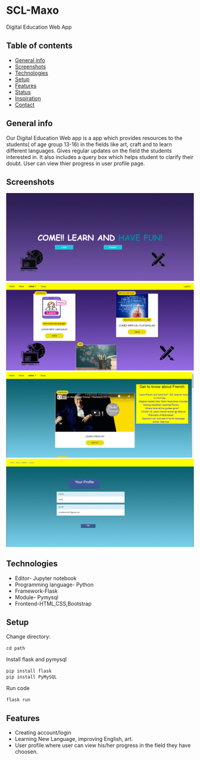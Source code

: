 # SCL-Maxo
Digital Education Web App

## Table of contents
* [General info](#general-info)
* [Screenshots](#screenshots)
* [Technologies](#technologies)
* [Setup](#setup)
* [Features](#features)
* [Status](#status)
* [Inspiration](#inspiration)
* [Contact](#contact)

## General info
Our Digital Education Web app is a app which provides resources to the students( of age group 13-16) in the fields like art, craft and to learn different languages. 
Gives regular updates on the field the students interested in.
It also includes a query box which helps student to clarify their doubt.
User can view thier progress in user profile page.

## Screenshots
![home page](./maxo_scl/static/images/snapshots/home_achintya.PNG "Home page")
![main page](./maxo_scl/static/images/snapshots/mainpage_whatsapp.PNG "Main page")
![language page](./maxo_scl/static/images/snapshots/language_achintya.PNG "Language page")
![profile](./maxo_scl/static/images/snapshots/profile_achintya.PNG "User Profile")


## Technologies
* Editor- Jupyter notebook
* Programming language- Python
* Framework-Flask
* Module- Pymysql
* Frontend-HTML,CSS,Bootstrap

## Setup
Change directory:
```
cd path
```
Install flask and pymysql
```
pip install flask
pip install PyMySQL
```
Run code
```
flask run
```
## Features
* Creating account/login
* Learning New Language, improving English, art.
* User profile where user can view his/her progress in the field they have choosen.

